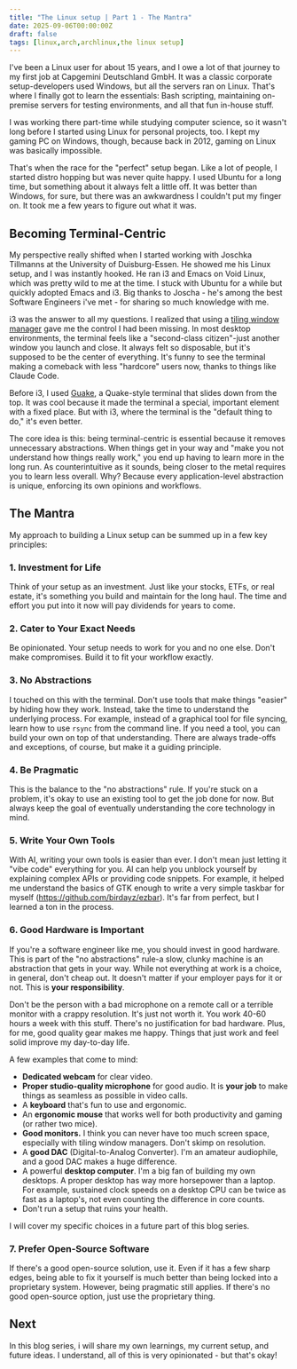```yaml
---
title: "The Linux setup | Part 1 - The Mantra"
date: 2025-09-06T00:00:00Z
draft: false
tags: [linux,arch,archlinux,the linux setup]
---
```


I've been a Linux user for about 15 years, and I owe a lot of that journey to my first job at Capgemini Deutschland GmbH. It was a classic corporate setup-developers used Windows, but all the servers ran on Linux. That's where I finally got to learn the essentials: Bash scripting, maintaining on-premise servers for testing environments, and all that fun in-house stuff.

I was working there part-time while studying computer science, so it wasn't long before I started using Linux for personal projects, too. I kept my gaming PC on Windows, though, because back in 2012, gaming on Linux was basically impossible.

That's when the race for the "perfect" setup began. Like a lot of people, I started distro hopping but was never quite happy. I used Ubuntu for a long time, but something about it always felt a little off. It was better than Windows, for sure, but there was an awkwardness I couldn't put my finger on. It took me a few years to figure out what it was.

## Becoming Terminal-Centric

My perspective really shifted when I started working with Joschka Tillmanns at the University of Duisburg-Essen. He showed me his Linux setup, and I was instantly hooked. He ran i3 and Emacs on Void Linux, which was pretty wild to me at the time. I stuck with Ubuntu for a while but quickly adopted Emacs and i3. Big thanks to Joscha - he's among the best Software Engineers i've met - for sharing so much knowledge with me.

i3 was the answer to all my questions. I realized that using a [tiling window manager](https://en.wikipedia.org/wiki/Tiling_window_manager) gave me the control I had been missing. In most desktop environments, the terminal feels like a "second-class citizen"-just another window you launch and close. It always felt so disposable, but it's supposed to be the center of everything. It's funny to see the terminal making a comeback with less "hardcore" users now, thanks to things like Claude Code.

Before i3, I used [Guake](https://github.com/Guake/guake), a Quake-style terminal that slides down from the top. It was cool because it made the terminal a special, important element with a fixed place. But with i3, where the terminal is the "default thing to do," it's even better.

The core idea is this: being terminal-centric is essential because it removes unnecessary abstractions. When things get in your way and "make you not understand how things really work," you end up having to learn more in the long run. As counterintuitive as it sounds, being closer to the metal requires you to learn less overall. Why? Because every application-level abstraction is unique, enforcing its own opinions and workflows.

## The Mantra

My approach to building a Linux setup can be summed up in a few key principles:

### 1. Investment for Life

Think of your setup as an investment. Just like your stocks, ETFs, or real estate, it's something you build and maintain for the long haul. The time and effort you put into it now will pay dividends for years to come.

### 2. Cater to Your Exact Needs

Be opinionated. Your setup needs to work for you and no one else. Don't make compromises. Build it to fit your workflow exactly.

### 3. No Abstractions

I touched on this with the terminal. Don't use tools that make things "easier" by hiding how they work. Instead, take the time to understand the underlying process. For example, instead of a graphical tool for file syncing, learn how to use `rsync` from the command line. If you need a tool, you can build your own on top of that understanding. There are always trade-offs and exceptions, of course, but make it a guiding principle.

### 4. Be Pragmatic

This is the balance to the "no abstractions" rule. If you're stuck on a problem, it's okay to use an existing tool to get the job done for now. But always keep the goal of eventually understanding the core technology in mind.

### 5. Write Your Own Tools

With AI, writing your own tools is easier than ever. I don't mean just letting it "vibe code" everything for you. AI can help you unblock yourself by explaining complex APIs or providing code snippets. For example, it helped me understand the basics of GTK enough to write a very simple taskbar for myself (https://github.com/birdayz/ezbar). It's far from perfect, but I learned a ton in the process.

### 6. Good Hardware is Important

If you're a software engineer like me, you should invest in good hardware. This is part of the "no abstractions" rule-a slow, clunky machine is an abstraction that gets in your way. While not everything at work is a choice, in general, don't cheap out. It doesn't matter if your employer pays for it or not. This is **your responsibility**.

Don't be the person with a bad microphone on a remote call or a terrible monitor with a crappy resolution. It's just not worth it. You work 40-60 hours a week with this stuff. There's no justification for bad hardware. Plus, for me, good quality gear makes me happy. Things that just work and feel solid improve my day-to-day life.

A few examples that come to mind:

* **Dedicated webcam** for clear video.
* **Proper studio-quality microphone** for good audio. It is **your job** to make things as seamless as possible in video calls.
* A **keyboard** that's fun to use and ergonomic.
* An **ergonomic mouse** that works well for both productivity and gaming (or rather two mice).
* **Good monitors.** I think you can never have too much screen space, especially with tiling window managers. Don't skimp on resolution.
* A **good DAC** (Digital-to-Analog Converter). I'm an amateur audiophile, and a good DAC makes a huge difference.
* A powerful **desktop computer**. I'm a big fan of building my own desktops. A proper desktop has way more horsepower than a laptop. For example, sustained clock speeds on a desktop CPU can be twice as fast as a laptop's, not even counting the difference in core counts.
* Don't run a setup that ruins your health.

I will cover my specific choices in a future part of this blog series.

### 7. Prefer Open-Source Software

If there's a good open-source solution, use it. Even if it has a few sharp edges, being able to fix it yourself is much better than being locked into a proprietary system. However, being pragmatic still applies. If there's no good open-source option, just use the proprietary thing.

## Next

In this blog series, i will share my own learnings, my current setup, and future ideas. I understand, all of this is very opinionated - but that's okay!
